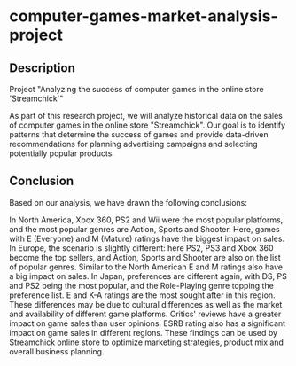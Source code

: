 # computer-games-market-analysis-project

## Description

Project "Analyzing the success of computer games in the online store 'Streamchick'"

As part of this research project, we will analyze historical data on the sales of computer games in the online store "Streamchick". Our goal is to identify patterns that determine the success of games and provide data-driven recommendations for planning advertising campaigns and selecting potentially popular products.

## Conclusion
Based on our analysis, we have drawn the following conclusions:

In North America, Xbox 360, PS2 and Wii were the most popular platforms, and the most popular genres are Action, Sports and Shooter. Here, games with E (Everyone) and M (Mature) ratings have the biggest impact on sales. In Europe, the scenario is slightly different: here PS2, PS3 and Xbox 360 become the top sellers, and Action, Sports and Shooter are also on the list of popular genres. Similar to the North American E and M ratings also have a big impact on sales. In Japan, preferences are different again, with DS, PS and PS2 being the most popular, and the Role-Playing genre topping the preference list. E and K-A ratings are the most sought after in this region. These differences may be due to cultural differences as well as the market and availability of different game platforms. Critics' reviews have a greater impact on game sales than user opinions. ESRB rating also has a significant impact on game sales in different regions. These findings can be used by Streamchick online store to optimize marketing strategies, product mix and overall business planning.
